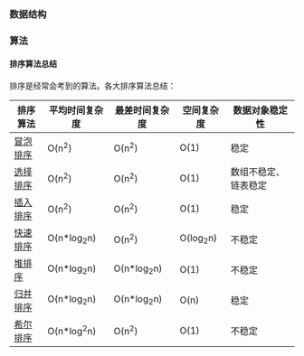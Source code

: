 
### 数据结构


### 算法

#### 排序算法总结

排序是经常会考到的算法。各大排序算法总结：  

排序算法 | 平均时间复杂度 | 最差时间复杂度 | 空间复杂度 | 数据对象稳定性
---|---|---|---|---
[冒泡排序](tata/Summary/Algorithm/BubbleSort.cpp) | O(n<sup>2</sup>)      | O(n<sup>2</sup>)      | O(1)                |稳定
[选择排序](./Algorithm/SelectSort.cpp) | O(n<sup>2</sup>)      | O(n<sup>2</sup>)      | O(1)                |数组不稳定、链表稳定
[插入排序](./Algorithm/InsertSort.h) | O(n<sup>2</sup>)      | O(n<sup>2</sup>)      | O(1)                |稳定
[快速排序](./Algorithm/QuickSort.h)  | O(n*log<sub>2</sub>n) |  O(n<sup>2</sup>)     | O(log<sub>2</sub>n) | 不稳定
[堆排序](./Algorithm/HeapSort.cpp)   | O(n*log<sub>2</sub>n) |O(n*log<sub>2</sub>n)  | O(1)                | 不稳定
[归并排序](Algorithm/MergeSort.h)  | O(n*log<sub>2</sub>n) | O(n*log<sub>2</sub>n) | O(n)                | 稳定
[希尔排序](Algorithm/ShellSort.h)  | O(n*log<sup>2</sup>n) |O(n<sup>2</sup>)       | O(1)                | 不稳定
